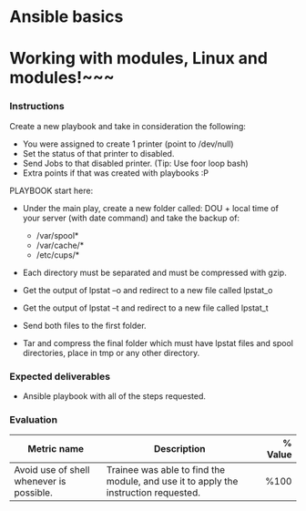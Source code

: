 # Ansible basics
# Working with modules, Linux and modules!~~~

### Instructions
Create a new playbook and take in consideration the following:
  - You were assigned to create 1 printer (point to /dev/null)
  - Set the status of that printer to disabled.
  - Send Jobs to that disabled printer. (Tip: Use foor loop bash)
  - Extra points if that was created with playbooks :P

PLAYBOOK start here:

  - Under the main play, create a new folder called: DOU + local time of
your server (with date command) and take the backup of:
    - /var/spool* 
    - /var/cache/* 
    - /etc/cups/*

  - Each directory must be separated and must be compressed with gzip.

  - Get the output of lpstat –o and redirect to a new file called lpstat_o
  - Get the output of lpstat –t and redirect to a new file called lpstat_t
  - Send both files to the first folder.
  - Tar and compress the final folder which must have lpstat files and
spool directories, place in tmp or any other directory.

### Expected deliverables
- Ansible playbook with all of the steps requested.

### Evaluation

| Metric name | Description | % Value |
| ----------- |-------------| -------:|
| Avoid use of shell whenever is possible. | Trainee was able to find the module, and use it to apply the instruction requested. | %100 |
